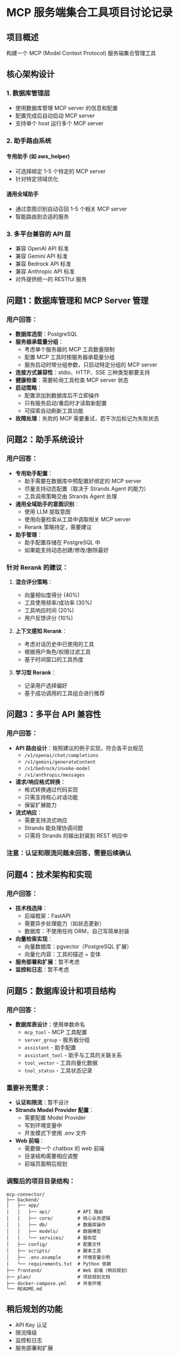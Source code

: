 # MCP 服务端集合工具项目讨论记录

## 项目概述
构建一个 MCP (Model Context Protocol) 服务端集合管理工具

## 核心架构设计

### 1. 数据库管理层
- 使用数据库管理 MCP server 的信息和配置
- 配置完成后自动启动 MCP server
- 支持单个 host 运行多个 MCP server

### 2. 助手路由系统
#### 专用助手 (如 aws_helper)
- 可选择绑定 1-5 个特定的 MCP server
- 针对特定领域优化

#### 通用全域助手
- 通过意图识别自动召回 1-5 个相关 MCP server
- 智能路由到合适的服务

### 3. 多平台兼容的 API 层
- 兼容 OpenAI API 标准
- 兼容 Gemini API 标准  
- 兼容 Bedrock API 标准
- 兼容 Anthropic API 标准
- 对外提供统一的 RESTful 服务

## 问题1：数据库管理和 MCP Server 管理

### 用户回答：
- **数据库选型**：PostgreSQL
- **服务器承载量分组**：
  - 考虑单个服务器的 MCP 工具数量限制
  - 配置 MCP 工具时按服务器承载量分组
  - 服务启动时带分组参数，只启动特定分组的 MCP server
- **连接方式兼容性**：stdio、HTTP、SSE 三种类型都要支持
- **健康检查**：需要轮询工具检查 MCP server 状态
- **启动策略**：
  - 配置添加到数据库后不立即操作
  - 只有服务启动/重启时才读取新配置
  - 可探索自动刷新工具功能
- **故障处理**：失败的 MCP 需要重试，若干次后标记为失败状态

## 问题2：助手系统设计

### 用户回答：
- **专用助手配置**：
  - 助手需要在数据库中预配置好绑定的 MCP server
  - 尽量支持动态配置（取决于 Strands Agent 的能力）
  - 工具调用策略交由 Strands Agent 处理
- **通用全域助手的意图识别**：
  - 使用 LLM 提取意图
  - 使用向量检索从工具中调取相关 MCP server
  - Rerank 策略待定，需要建议
- **助手管理**：
  - 助手配置存储在 PostgreSQL 中
  - 如果能支持动态创建/修改/删除最好

### 针对 Rerank 的建议：
1. **混合评分策略**：
   - 向量相似度得分 (40%)
   - 工具使用频率/成功率 (30%)
   - 工具响应时间 (20%)
   - 用户反馈评分 (10%)

2. **上下文感知 Rerank**：
   - 考虑对话历史中已使用的工具
   - 根据用户角色/权限过滤工具
   - 基于时间窗口的工具热度

3. **学习型 Rerank**：
   - 记录用户选择偏好
   - 基于成功调用的工具组合进行推荐

## 问题3：多平台 API 兼容性

### 用户回答：
- **API 路由设计**：按照建议的例子实现，符合各平台规范
  - `/v1/openai/chat/completions`
  - `/v1/gemini/generateContent`
  - `/v1/bedrock/invoke-model`
  - `/v1/anthropic/messages`
- **请求/响应格式转换**：
  - 格式转换通过代码实现
  - 只需支持核心对话功能
  - 保留扩展能力
- **流式响应**：
  - 需要支持流式响应
  - Strands 能处理协调问题
  - 只需将 Strands 的输出封装到 REST 响应中

### 注意：认证和限流问题未回答，需要后续确认

## 问题4：技术架构和实现

### 用户回答：
- **技术栈选择**：
  - 后端框架：FastAPI
  - 需要异步处理能力（如状态更新）
  - 数据库：不使用任何 ORM，自己写简单封装
- **向量检索实现**：
  - 向量数据库：pgvector（PostgreSQL 扩展）
  - 向量化内容：工具的描述 + 变体
- **服务部署和扩展**：暂不考虑
- **监控和日志**：暂不考虑

## 问题5：数据库设计和项目结构

### 用户回答：
- **数据库表设计**：使用单数命名
  - `mcp_tool` - MCP 工具配置
  - `server_group` - 服务器分组
  - `assistant` - 助手配置
  - `assistant_tool` - 助手与工具的关联关系
  - `tool_vector` - 工具向量化数据
  - `tool_status` - 工具状态记录

### 重要补充需求：
- **认证和限流**：暂不设计
- **Strands Model Provider 配置**：
  - 需要配置 Model Provider
  - 写到环境变量中
  - 开发模式下使用 .env 文件
- **Web 前端**：
  - 需要做一个 chatbox 的 web 前端
  - 目录结构需要相应调整
  - 前端页面稍后规划

### 调整后的项目目录结构：
```
mcp-connector/
├── backend/
│   ├── app/
│   │   ├── api/          # API 路由
│   │   ├── core/         # 核心业务逻辑
│   │   ├── db/           # 数据库操作
│   │   ├── models/       # 数据模型
│   │   └── services/     # 服务层
│   ├── config/           # 配置文件
│   ├── scripts/          # 脚本工具
│   ├── .env.example      # 环境变量示例
│   └── requirements.txt  # Python 依赖
├── frontend/             # Web 前端（稍后规划）
├── plan/                 # 项目规划文档
├── docker-compose.yml    # 开发环境
└── README.md
```

## 稍后规划的功能
- API Key 认证
- 限流降级
- 监控和日志
- 服务部署和扩展
